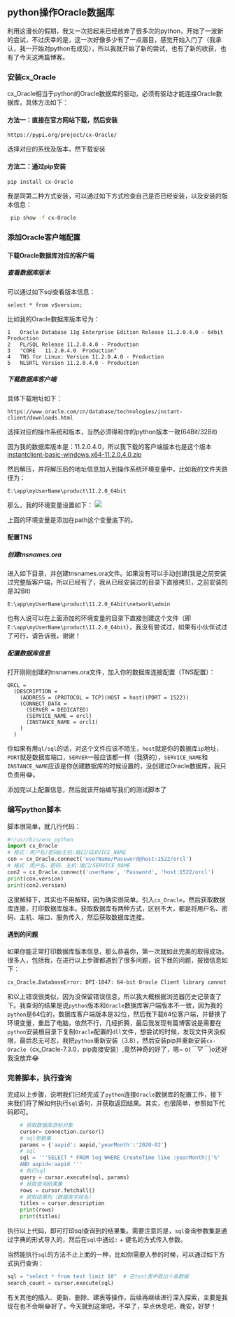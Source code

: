## python操作Oracle数据库



利用这漫长的假期，我又一次拾起来已经放弃了很多次的python，开始了一波新的尝试，不过庆幸的是，这一次好像多少有了一点眉目，感觉开始入门了（我承认，我一开始对python有成见），所以我就开始了新的尝试，也有了新的收获，也有了今天这两篇博客。

### 安装cx_Oracle

cx_Oracle相当于python的Oracle数据库的驱动，必须有驱动才能连接Oracle数据库，具体方法如下：

#### 方法一：直接在官方网站下载，然后安装

```url
https://pypi.org/project/cx-Oracle/
```

选择对应的系统及版本，然下载安装

#### 方法二：通过pip安装

```sh
pip install cx-Oracle
```

我是同第二种方式安装，可以通过如下方式检查自己是否已经安装，以及安装的版本信息：

```sh
 pip show -f cx-Oracle
```

### 添加Oracle客户端配置

#### 下载Oracle数据库对应的客户端

##### 查看数据库版本

可以通过如下sql查看版本信息：

```mssql
select * from v$version;
```

比如我的Oracle数据库版本号为：

```
1	Oracle Database 11g Enterprise Edition Release 11.2.0.4.0 - 64bit Production
2	PL/SQL Release 11.2.0.4.0 - Production
3	"CORE	11.2.0.4.0	Production"
4	TNS for Linux: Version 11.2.0.4.0 - Production
5	NLSRTL Version 11.2.0.4.0 - Production
```

##### 下载数据库客户端

具体下载地址如下：

```
https://www.oracle.com/cn/database/technologies/instant-client/downloads.html
```

选择对应的操作系统和版本，当然必须得和你的python版本一致(64Bit/32Bit)

因为我的数据库版本是：11.2.0.4.0，所以我下载的客户端版本也是这个版本[instantclient-basic-windows.x64-11.2.0.4.0.zip](https://download.oracle.com/otn/nt/instantclient/11204/instantclient-basic-windows.x64-11.2.0.4.0.zip?AuthParam=1582884626_f7d9b0483b20967531cbe6f5f0bd24da)

然后解压，并将解压后的地址信息加入到操作系统环境变量中，比如我的文件夹路径为：

```
E:\app\myUserName\product\11.2.0_64bit
```

那么，我的环境变量设置如下：
![](https://gitee.com/sysker/picBed/raw/master/images/20210128103625.png)

上面的环境变量是添加在path这个变量底下的。

#### 配置TNS

##### 创建tnsnames.ora

进入如下目录，并创建tnsnames.ora文件。如果没有可以手动创建(我是之前安装过完整版客户端，所以已经有了，我从已经安装过的目录下直接拷贝，之前安装的是32Bit)

```
E:\app\myUserName\product\11.2.0_64bit\network\admin
```

也有人说可以在上面添加的环境变量的目录下直接创建这个文件（即`E:\app\myUserName\product\11.2.0_64bit`），我没有尝试过，如果有小伙伴试过了可行，请告诉我，谢谢！

##### 配置数据库信息

打开刚刚创建的tnsnames.ora文件，加入你的数据库连接配置（TNS配置）：

```
ORCL =
  (DESCRIPTION =
    (ADDRESS = (PROTOCOL = TCP)(HOST = host)(PORT = 1522))
    (CONNECT_DATA =
      (SERVER = DEDICATED)
      (SERVICE_NAME = orcl)
      (INSTANCE_NAME = orcl1)      
    )
  )
```

你如果有用`ql/sql`的话，对这个文件应该不陌生，`host`就是你的数据库`ip`地址，`PORT`就是数据库端口，`SERVER`一般应该都一样（我猜的），`SERVICE_NAME`和`INSTANCE_NAME`应该是你创建数据库的时候设置的，没创建过Oracle数据库，我只负责用😂。

添加完以上配置信息，然后就该开始编写我们的测试脚本了

### 编写python脚本

脚本很简单，就几行代码：

```python
#!/usr/bin/env python
import cx_Oracle
# 格式：用户名/密码@主机:端口/SERVICE_NAME
con = cx_Oracle.connect('userName/Password@host:1522/orcl') 
# 格式：用户名，密码，主机:端口/SERVICE_NAME
con2 = cx_Oracle.connect('userName', 'Password', 'host:1522/orcl') 
print(con.version)
print(con2.version)
```

这里解释下，其实也不用解释，因为确实很简单。引入`cx_Oracle`，然后获取数据库连接，打印数据库版本。获取数据库有两种方式，区别不大，都是将用户名、密码、主机、端口、服务传入，然后获取数据库连接。

#### 遇到的问题

如果你能正常打印数据库版本信息，那么恭喜你，第一次就如此完美的取得成功。很多人，包括我，在进行以上步骤都遇到了很多问题，说下我的问题，报错信息如下：

```sh
cx_Oracle.DatabaseError: DPI-1047: 64-bit Oracle Client library cannot be loaded:  "libclntsh.so: cannot open shared object file: No such file or directory". See https://oracle.github.io/odpi/doc/installation.html#linux for help
```

和以上错误很类似，因为没保留错误信息，所以我大概根据浏览器历史记录查了下。我查询的结果是说`python`版本和`Oracle`数据库客户端版本不一致，因为我的`python`是64位的，数据库客户端版本是32位，然后我下载64位客户端，并替换了环境变量，重启了电脑，依然不行，几经折腾，最后我发现有篇博客说是需要在`python`安装根目录下复制`Oracle`配置的`dll`文件，想尝试的时候，发现文件夹没权限，最后忍无可忍，我把`python`重新安装（3.8），然后安装pip并重新安装`cx-Oracle`（cx_Oracle-7.3.0，pip直接安装）,竟然神奇的好了，嗯~ o(*￣▽￣*)o还好我没放弃😂

### 完善脚本，执行查询

完成以上步骤，说明我们已经完成了`python`连接`Oracle`数据库的配置工作，接下来我们将了解如何执行`sql`语句，并获取返回结果。其实，也很简单，参照如下代码即可。

```python
	# 获取数据库游标对象
    cursor= connection.cursor()
    # sql参数集
    params = {'aapid': aapid,'yearMonth':'2020-02'}
    # sql
    sql = '''SELECT * FROM log WHERE CreateTime like :yearMonth||'%'
    AND aapid=:aapid '''
    # 执行sql
    query = cursor.execute(sql, params)
	# 获取查询结果集
    rows = cursor.fetchall()  
	# 获取结果列（数据库字段名）
    titles = cursor.description 
    print(rows)
    print(titles)
```

执行以上代码，即可打印sql查询到的结果集。需要注意的是，`sql`查询参数集是通过字典的形式导入的，然后在`sql`中通过`:` + 键名的方式传入参数。

当然能执行`sql`的方法不止上面的一种，比如你需要入参的时候，可以通过如下方式执行查询：

```python
sql = "select * from test limit 10"  # 在test表中取出十条数据
search_count = cursor.execute(sql)
```

有关其他的插入、更新、删除、建表等操作，后续再继续进行深入探索，主要是我现在也不会啊😂好了，今天就到这里吧，不早了，早点休息吧，晚安，好梦！

